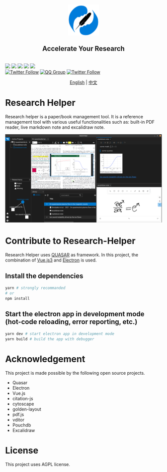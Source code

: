 <p align="center">
<img src="src/assets/logo.svg" style="width: 100px; vertical-align:middle">
<br>
<h2 align="center">Accelerate Your Research</h2>
<br>
<a title="Build Status" target="_blank" href="https://github.com/ResearchHelper/research-helper/actions"><img src="https://img.shields.io/github/actions/workflow/status/ResearchHelper/research-helper/build.yml?style=flat-square"></a>
<a title="Release" target="_blank" href="https://github.com/ResearchHelper/research-helper/releases"><img src="https://img.shields.io/github/v/release/ResearchHelper/research-helper?style=flat-square"></a>
<a title="Downloads" target="_blank" href="https://github.com/ResearchHelper/research-helper/releases"><img src="https://img.shields.io/github/downloads/ResearchHelper/research-helper/total?style=flat-square"></a>
<a title="Stars" target="_blank" href="https://github.com/ResearchHelper/research-helper"><img src="https://img.shields.io/github/stars/ResearchHelper/research-helper?style=flat-square"></a>
<a title="Commits" target="_blank" href="https://github.com/ResearchHelper/research-helper/commits/main"><img src="https://img.shields.io/github/commit-activity/m/ResearchHelper/research-helper?style=flat-square"></a>
<br>
<a title="Twitter" target="_blank" href="https://twitter.com/Reseach_Helper"><img alt="Twitter Follow" src="https://img.shields.io/badge/@Research_Helper-1976d2?logo=twitter&style=social"></a>
<a title="QQ" target="_blank" href=""><img alt="QQ Group" src="https://img.shields.io/badge/QQ:808198109-1976d2?logo=tencentqq&style=social"></a>
<a title="Discord" target="_blank" href="https://discord.gg/GQNATNqWkM"><img alt="Twitter Follow" src="https://img.shields.io/badge/research--helper-1976d2?logo=discord&style=social"></a>
</p>

<p align="center">
<a href="https://github.com/ResearchHelper/research-helper/blob/main/README.md">English</a>
|
<a href="https://github.com/ResearchHelper/research-helper/blob/main/README.zh_CN.md">中文</a>
</p>

# Research Helper

Research helper is a paper/book management tool. It is a reference management tool with various useful functionalities such as: built-in PDF reader, live markdown note and excalidraw note.

![screenshot.png](./galleries/screenshot.png)

# Contribute to Research-Helper

Research Helper uses [QUASAR](https://quasar.dev) as framework. In this project, the combination of [Vue.js3](https://vuejs.org) and [Electron](https://www.electronjs.org) is used.

## Install the dependencies

```bash
yarn # strongly recommanded
# or
npm install
```

## Start the electron app in development mode (hot-code reloading, error reporting, etc.)

```bash
yarn dev # start electron app in development mode
yarn build # build the app with debugger
```

# Acknowledgement

This project is made possible by the following open source projects.

- Quasar
- Electron
- Vue.js
- citation-js
- cytoscape
- golden-layout
- pdf.js
- vditor
- Pouchdb
- Excalidraw

# License

This project uses AGPL license.
